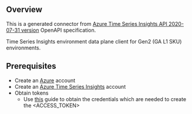 ## Overview
This is a generated connector from [Azure Time Series Insights API 2020-07-31 version](https://azure.microsoft.com/en-us/services/time-series-insights/) OpenAPI specification.

Time Series Insights environment data plane client for Gen2 (GA L1 SKU) environments.

## Prerequisites
- Create an [Azure](https://azure.microsoft.com/en-us/features/azure-portal/) account
- Create an [Azure Time Series Insights](https://azure.microsoft.com/en-us/services/time-series-insights/) account
- Obtain tokens
    - Use [this](https://docs.microsoft.com/en-us/azure/time-series-insights/time-series-insights-authentication-and-authorization) guide to obtain the credentials which are needed to create the <ACCESS_TOKEN>
